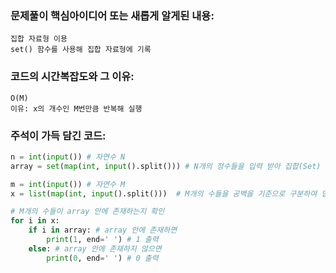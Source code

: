 ### 문제풀이 핵심아이디어 또는 새롭게 알게된 내용: 
    집합 자료형 이용
    set() 함수를 사용해 집합 자료형에 기록

### 코드의 시간복잡도와 그 이유:
    O(M)
    이유: x의 개수인 M번만큼 반복해 실행   

### 주석이 가득 담긴 코드:
```python
n = int(input()) # 자연수 N
array = set(map(int, input().split())) # N개의 정수들을 입력 받아 집합(Set) 자료형에 기록  

m = int(input()) # 자연수 M
x = list(map(int, input().split()))  # M개의 수들을 공백을 기준으로 구분하여 입력 

# M개의 수들이 array 안에 존재하는지 확인
for i in x:
    if i in array: # array 안에 존재하면 
        print(1, end=' ') # 1 출력
    else: # array 안에 존재하지 않으면 
        print(0, end=' ') # 0 출력 

```
